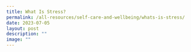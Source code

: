 ```yaml
---
title: What Is Stress?
permalink: /all-resources/self-care-and-wellbeing/whats-is-stress/
date: 2023-07-05
layout: post
description: ""
image: ""
---
```

